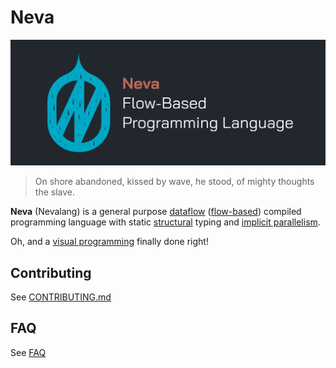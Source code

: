 # Neva

![assets/header.png](assets/header.png)

> On shore abandoned, kissed by wave, he stood, of mighty thoughts the slave.

**Neva** (Nevalang) is a general purpose [dataflow](https://en.wikipedia.org/wiki/Dataflow_programming) ([flow-based](https://en.wikipedia.org/wiki/Flow-based_programming)) compiled programming language with static [structural](https://en.wikipedia.org/wiki/Structural_type_system) typing and [implicit parallelism](https://en.wikipedia.org/wiki/Implicit_parallelism).

Oh, and a [visual programming](https://en.wikipedia.org/wiki/Visual_programming_language) finally done right!

## Contributing

See [CONTRIBUTING.md](./CONTRIBUTING.md)

## FAQ

See [FAQ](./docs/faq.md)


